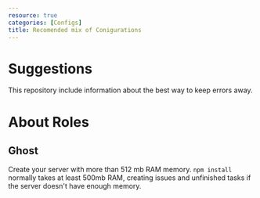 ```yaml
---
resource: true
categories: [Configs]
title: Recomended mix of Conigurations
---
```



Suggestions
===

This repository include information about the best way to keep errors away.


# About Roles

## Ghost

Create your server with more than 512 mb RAM memory.
`npm install` normally takes at least 500mb RAM, creating issues
and unfinished tasks if the server doesn't have enough memory.

